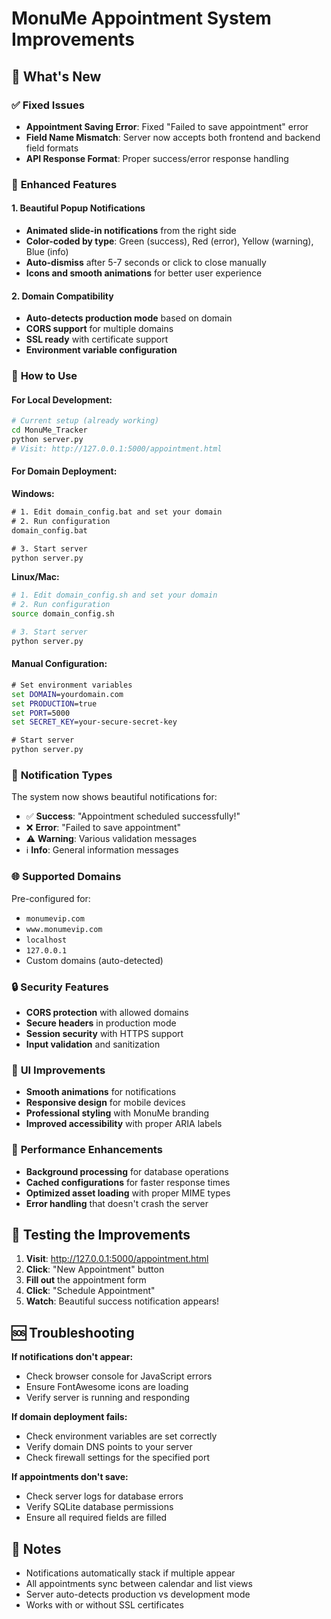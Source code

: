 # MonuMe Appointment System Improvements

## 🎉 What's New

### ✅ **Fixed Issues**
- **Appointment Saving Error**: Fixed "Failed to save appointment" error
- **Field Name Mismatch**: Server now accepts both frontend and backend field formats
- **API Response Format**: Proper success/error response handling

### 🚀 **Enhanced Features**

#### 1. Beautiful Popup Notifications
- **Animated slide-in notifications** from the right side
- **Color-coded by type**: Green (success), Red (error), Yellow (warning), Blue (info)
- **Auto-dismiss** after 5-7 seconds or click to close manually
- **Icons and smooth animations** for better user experience

#### 2. Domain Compatibility
- **Auto-detects production mode** based on domain
- **CORS support** for multiple domains
- **SSL ready** with certificate support
- **Environment variable configuration**

### 🔧 **How to Use**

#### For Local Development:
```bash
# Current setup (already working)
cd MonuMe_Tracker
python server.py
# Visit: http://127.0.0.1:5000/appointment.html
```

#### For Domain Deployment:

**Windows:**
```cmd
# 1. Edit domain_config.bat and set your domain
# 2. Run configuration
domain_config.bat

# 3. Start server
python server.py
```

**Linux/Mac:**
```bash
# 1. Edit domain_config.sh and set your domain
# 2. Run configuration
source domain_config.sh

# 3. Start server
python server.py
```

#### Manual Configuration:
```cmd
# Set environment variables
set DOMAIN=yourdomain.com
set PRODUCTION=true
set PORT=5000
set SECRET_KEY=your-secure-secret-key

# Start server
python server.py
```

### 📱 **Notification Types**

The system now shows beautiful notifications for:

- ✅ **Success**: "Appointment scheduled successfully!"
- ❌ **Error**: "Failed to save appointment"
- ⚠️ **Warning**: Various validation messages
- ℹ️ **Info**: General information messages

### 🌐 **Supported Domains**

Pre-configured for:
- `monumevip.com`
- `www.monumevip.com`
- `localhost`
- `127.0.0.1`
- Custom domains (auto-detected)

### 🔒 **Security Features**

- **CORS protection** with allowed domains
- **Secure headers** in production mode
- **Session security** with HTTPS support
- **Input validation** and sanitization

### 🎨 **UI Improvements**

- **Smooth animations** for notifications
- **Responsive design** for mobile devices
- **Professional styling** with MonuMe branding
- **Improved accessibility** with proper ARIA labels

### 🚀 **Performance Enhancements**

- **Background processing** for database operations
- **Cached configurations** for faster response times
- **Optimized asset loading** with proper MIME types
- **Error handling** that doesn't crash the server

## 📖 **Testing the Improvements**

1. **Visit**: http://127.0.0.1:5000/appointment.html
2. **Click**: "New Appointment" button
3. **Fill out** the appointment form
4. **Click**: "Schedule Appointment"
5. **Watch**: Beautiful success notification appears!

## 🆘 **Troubleshooting**

**If notifications don't appear:**
- Check browser console for JavaScript errors
- Ensure FontAwesome icons are loading
- Verify server is running and responding

**If domain deployment fails:**
- Check environment variables are set correctly
- Verify domain DNS points to your server
- Check firewall settings for the specified port

**If appointments don't save:**
- Check server logs for database errors
- Verify SQLite database permissions
- Ensure all required fields are filled

## 📝 **Notes**

- Notifications automatically stack if multiple appear
- All appointments sync between calendar and list views
- Server auto-detects production vs development mode
- Works with or without SSL certificates 